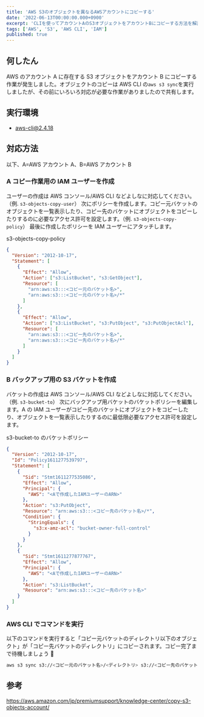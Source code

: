 ```yaml
---
title: 'AWS S3のオブジェクトを異なるAWSアカウントにコピーする'
date: '2022-06-13T00:00:00.000+0900'
excerpt: 'CLIを使ってアカウントAのS3オブジェクトをアカウントBにコピーする方法を解説しました。IAMユーザーやバケットポリシーの設定手順も記載しました。'
tags: ['AWS', 'S3', 'AWS CLI', 'IAM']
published: true
---
```


## 何したん

AWS のアカウント A に存在する S3 オブジェクトをアカウント B にコピーする作業が発生しました。オブジェクトのコピーは AWS CLI の`aws s3 sync`を実行しましたが、その前にいろいろ対応が必要な作業がありましたので共有します。

## 実行環境

- aws-cli@2.4.18

## 対応方法

以下、A=AWS アカウント A、B=AWS アカウント B

### A コピー作業用の IAM ユーザーを作成

ユーザーの作成は AWS コンソール/AWS CLI などよしなに対応してください。（例. `s3-objects-copy-user`）
次にポリシーを作成します。コピー元バケットのオブジェクトを一覧表示したり、コピー先のバケットにオブジェクトをコピーしたりするのに必要なアクセス許可を設定します。（例. `s3-objects-copy-policy`）
最後に作成したポリシーを IAM ユーザーにアタッチします。

s3-objects-copy-policy

```json
{
  "Version": "2012-10-17",
  "Statement": [
    {
      "Effect": "Allow",
      "Action": ["s3:ListBucket", "s3:GetObject"],
      "Resource": [
        "arn:aws:s3:::<コピー元のバケット名>",
        "arn:aws:s3:::<コピー元のバケット名>/*"
      ]
    },
    {
      "Effect": "Allow",
      "Action": ["s3:ListBucket", "s3:PutObject", "s3:PutObjectAcl"],
      "Resource": [
        "arn:aws:s3:::<コピー先のバケット名>",
        "arn:aws:s3:::<コピー先のバケット名>/*"
      ]
    }
  ]
}
```

<!-- ![](https://storage.googleapis.com/zenn-user-upload/0fdd8971c08a-20220613.png) -->

<!-- ![](https://storage.googleapis.com/zenn-user-upload/628664786a5b-20220613.png) -->

### B バックアップ用の S3 バケットを作成

バケットの作成は AWS コンソール/AWS CLI などよしなに対応してください。（例. `s3-bucket-to`）
次にバックアップ用バケットのバケットポリシーを編集します。A の IAM ユーザーがコピー先のバケットにオブジェクトをコピーしたり、オブジェクトを一覧表示したりするのに最低限必要なアクセス許可を設定します。

s3-bucket-to のバケットポリシー

```json
{
  "Version": "2012-10-17",
  "Id": "Policy1611277539797",
  "Statement": [
    {
      "Sid": "Stmt1611277535086",
      "Effect": "Allow",
      "Principal": {
        "AWS": "<Aで作成したIAMユーザーのARN>"
      },
      "Action": "s3:PutObject",
      "Resource": "arn:aws:s3:::<コピー先のバケット名>/*",
      "Condition": {
        "StringEquals": {
          "s3:x-amz-acl": "bucket-owner-full-control"
        }
      }
    },
    {
      "Sid": "Stmt1611277877767",
      "Effect": "Allow",
      "Principal": {
        "AWS": "<Aで作成したIAMユーザーのARN>"
      },
      "Action": "s3:ListBucket",
      "Resource": "arn:aws:s3:::<コピー先のバケット名>"
    }
  ]
}
```

### AWS CLI でコマンドを実行

以下のコマンドを実行すると「コピー元バケットのディレクトリ以下のオブジェクト」が「コピー先バケットのディレクトリ」にコピーされます。コピー完了まで待機しましょう 🛌

```sh
aws s3 sync s3://<コピー元のバケット名>/<ディレクトリ> s3://<コピー先のバケット名>/<ディレクトリ> --acl bucket-owner-full-control
```

## 参考

https://aws.amazon.com/jp/premiumsupport/knowledge-center/copy-s3-objects-account/
